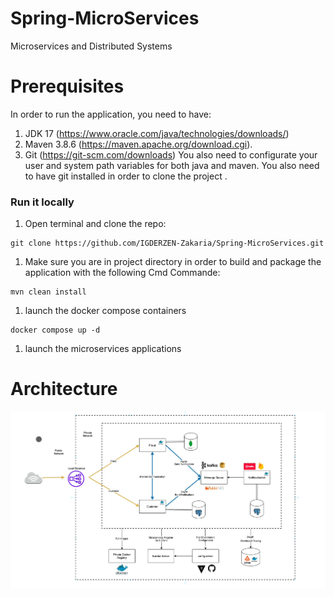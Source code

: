 # Spring-MicroServices
Microservices and Distributed Systems

# Prerequisites

In order to run the application, you need to have:
1. JDK 17 (https://www.oracle.com/java/technologies/downloads/)
2. Maven 3.8.6 (https://maven.apache.org/download.cgi).
3. Git (https://git-scm.com/downloads)
   You also need to configurate your user and system path variables for both java and maven. You also need to have git installed in order to clone the project .


### Run it locally
1. Open terminal and clone the repo:
```shell
git clone https://github.com/IGDERZEN-Zakaria/Spring-MicroServices.git
```
1. Make sure you are in project directory  in order to build and package the application with the following Cmd Commande:
```shell
mvn clean install
```
1. launch the docker compose containers 
```shell
docker compose up -d
```

1. launch the microservices applications


# Architecture

![img.png](img.png)